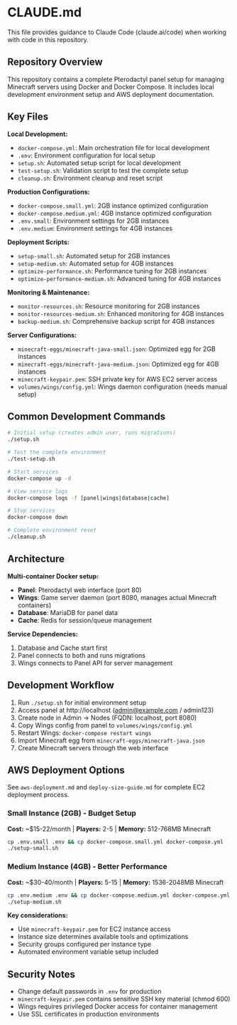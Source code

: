 # CLAUDE.md

This file provides guidance to Claude Code (claude.ai/code) when working with code in this repository.

## Repository Overview

This repository contains a complete Pterodactyl panel setup for managing Minecraft servers using Docker and Docker Compose. It includes local development environment setup and AWS deployment documentation.

## Key Files

**Local Development:**
- `docker-compose.yml`: Main orchestration file for local development
- `.env`: Environment configuration for local setup
- `setup.sh`: Automated setup script for local development
- `test-setup.sh`: Validation script to test the complete setup
- `cleanup.sh`: Environment cleanup and reset script

**Production Configurations:**
- `docker-compose.small.yml`: 2GB instance optimized configuration
- `docker-compose.medium.yml`: 4GB instance optimized configuration
- `.env.small`: Environment settings for 2GB instances
- `.env.medium`: Environment settings for 4GB instances

**Deployment Scripts:**
- `setup-small.sh`: Automated setup for 2GB instances
- `setup-medium.sh`: Automated setup for 4GB instances
- `optimize-performance.sh`: Performance tuning for 2GB instances
- `optimize-performance-medium.sh`: Advanced tuning for 4GB instances

**Monitoring & Maintenance:**
- `monitor-resources.sh`: Resource monitoring for 2GB instances
- `monitor-resources-medium.sh`: Enhanced monitoring for 4GB instances
- `backup-medium.sh`: Comprehensive backup script for 4GB instances

**Server Configurations:**
- `minecraft-eggs/minecraft-java-small.json`: Optimized egg for 2GB instances
- `minecraft-eggs/minecraft-java-medium.json`: Optimized egg for 4GB instances
- `minecraft-keypair.pem`: SSH private key for AWS EC2 server access
- `volumes/wings/config.yml`: Wings daemon configuration (needs manual setup)

## Common Development Commands

```bash
# Initial setup (creates admin user, runs migrations)
./setup.sh

# Test the complete environment
./test-setup.sh

# Start services
docker-compose up -d

# View service logs
docker-compose logs -f [panel|wings|database|cache]

# Stop services
docker-compose down

# Complete environment reset
./cleanup.sh
```

## Architecture

**Multi-container Docker setup:**
- **Panel**: Pterodactyl web interface (port 80)
- **Wings**: Game server daemon (port 8080, manages actual Minecraft containers)
- **Database**: MariaDB for panel data
- **Cache**: Redis for session/queue management

**Service Dependencies:**
1. Database and Cache start first
2. Panel connects to both and runs migrations
3. Wings connects to Panel API for server management

## Development Workflow

1. Run `./setup.sh` for initial environment setup
2. Access panel at http://localhost (admin@example.com / admin123)
3. Create node in Admin → Nodes (FQDN: localhost, port 8080)
4. Copy Wings config from panel to `volumes/wings/config.yml`
5. Restart Wings: `docker-compose restart wings`
6. Import Minecraft egg from `minecraft-eggs/minecraft-java.json`
7. Create Minecraft servers through the web interface

## AWS Deployment Options

See `aws-deployment.md` and `deploy-size-guide.md` for complete EC2 deployment process.

### Small Instance (2GB) - Budget Setup
**Cost:** ~$15-22/month | **Players:** 2-5 | **Memory:** 512-768MB Minecraft
```bash
cp .env.small .env && cp docker-compose.small.yml docker-compose.yml
./setup-small.sh
```

### Medium Instance (4GB) - Better Performance  
**Cost:** ~$30-40/month | **Players:** 5-15 | **Memory:** 1536-2048MB Minecraft
```bash
cp .env.medium .env && cp docker-compose.medium.yml docker-compose.yml
./setup-medium.sh
```

**Key considerations:**
- Use `minecraft-keypair.pem` for EC2 instance access
- Instance size determines available tools and optimizations
- Security groups configured per instance type
- Automated environment variable setup included

## Security Notes

- Change default passwords in `.env` for production
- `minecraft-keypair.pem` contains sensitive SSH key material (chmod 600)
- Wings requires privileged Docker access for container management
- Use SSL certificates in production environments